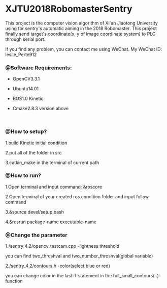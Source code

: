 # XJTU2018RobomasterSentry
This project is the computer vision algorithm of Xi'an Jiaotong University using for sentry's automatic aiming in the 2018 Robomaster. This project finally send target's coordinate(x, y of image coordinate system) to PLC through serial port.

If you find any problem, you can contact me using WeChat. My WeChat ID: lesile_Perte912
<br>

### @Software Requirements: 


* OpenCV3.3.1

* Ubuntu14.01

* ROS1.0 Kinetic

* Cmake2.8.3 version above
<br>

### @How to setup?

1.build Kinetic initial condition

2.put all of the folder in src

3.catkin_make in the terminal of current path
<br>

### @How to run?

1.Open terminal and input command: &roscore

2.Open terminal of your created ros condition folder and input follow command

3.&source devel/setup.bash

4.&rosrun package-name executable-name

### @Change the parameter

1./sentry_4.2/opencv_testcam.cpp -lightness threshold 
 
 you can find two_threshval and two_number_threshval(global variable)

2./sentry_4.2/contours.h -color(select blue or red)
 
 you can change color in the last if-statement in the full_small_contours(..)-function 
